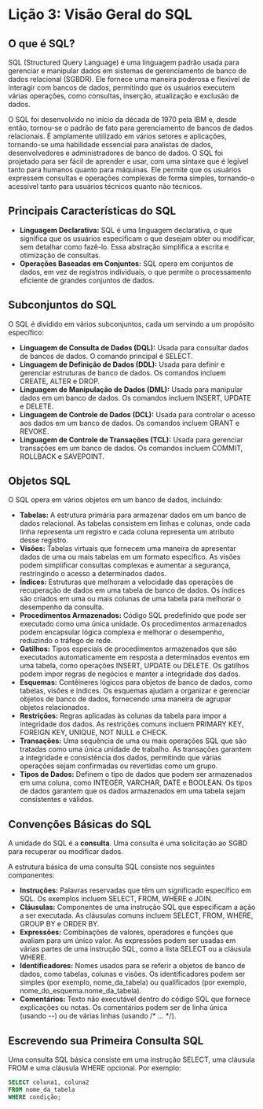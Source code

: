 # Lição 3: Visão Geral do SQL

## O que é SQL?
SQL (Structured Query Language) é uma linguagem padrão usada para gerenciar e manipular dados em sistemas de gerenciamento de banco de dados relacional (SGBDR). Ele fornece uma maneira poderosa e flexível de interagir com bancos de dados, permitindo que os usuários executem várias operações, como consultas, inserção, atualização e exclusão de dados.

O SQL foi desenvolvido no início da década de 1970 pela IBM e, desde então, tornou-se o padrão de fato para gerenciamento de bancos de dados relacionais. É amplamente utilizado em vários setores e aplicações, tornando-se uma habilidade essencial para analistas de dados, desenvolvedores e administradores de banco de dados.
O SQL foi projetado para ser fácil de aprender e usar, com uma sintaxe que é legível tanto para humanos quanto para máquinas. Ele permite que os usuários expressem consultas e operações complexas de forma simples, tornando-o acessível tanto para usuários técnicos quanto não técnicos.

## Principais Características do SQL
*   **Linguagem Declarativa:** SQL é uma linguagem declarativa, o que significa que os usuários especificam o que desejam obter ou modificar, sem detalhar como fazê-lo. Essa abstração simplifica a escrita e otimização de consultas.
*   **Operações Baseadas em Conjuntos:** SQL opera em conjuntos de dados, em vez de registros individuais, o que permite o processamento eficiente de grandes conjuntos de dados.

## Subconjuntos do SQL
O SQL é dividido em vários subconjuntos, cada um servindo a um propósito específico:
*   **Linguagem de Consulta de Dados (DQL):** Usada para consultar dados de bancos de dados. O comando principal é SELECT.
*   **Linguagem de Definição de Dados (DDL):** Usada para definir e gerenciar estruturas de banco de dados. Os comandos incluem CREATE, ALTER e DROP.
*   **Linguagem de Manipulação de Dados (DML):** Usada para manipular dados em um banco de dados. Os comandos incluem INSERT, UPDATE e DELETE.
*   **Linguagem de Controle de Dados (DCL):** Usada para controlar o acesso aos dados em um banco de dados. Os comandos incluem GRANT e REVOKE.
*   **Linguagem de Controle de Transações (TCL):** Usada para gerenciar transações em um banco de dados. Os comandos incluem COMMIT, ROLLBACK e SAVEPOINT.

## Objetos SQL
O SQL opera em vários objetos em um banco de dados, incluindo:
*   **Tabelas:** A estrutura primária para armazenar dados em um banco de dados relacional. As tabelas consistem em linhas e colunas, onde cada linha representa um registro e cada coluna representa um atributo desse registro.
*   **Visões:** Tabelas virtuais que fornecem uma maneira de apresentar dados de uma ou mais tabelas em um formato específico. As visões podem simplificar consultas complexas e aumentar a segurança, restringindo o acesso a determinados dados.
*   **Índices:** Estruturas que melhoram a velocidade das operações de recuperação de dados em uma tabela de banco de dados. Os índices são criados em uma ou mais colunas de uma tabela para melhorar o desempenho da consulta.
*   **Procedimentos Armazenados:** Código SQL predefinido que pode ser executado como uma única unidade. Os procedimentos armazenados podem encapsular lógica complexa e melhorar o desempenho, reduzindo o tráfego de rede.
*   **Gatilhos:** Tipos especiais de procedimentos armazenados que são executados automaticamente em resposta a determinados eventos em uma tabela, como operações INSERT, UPDATE ou DELETE. Os gatilhos podem impor regras de negócios e manter a integridade dos dados.
*   **Esquemas:** Contêineres lógicos para objetos de banco de dados, como tabelas, visões e índices. Os esquemas ajudam a organizar e gerenciar objetos de banco de dados, fornecendo uma maneira de agrupar objetos relacionados.
*   **Restrições:** Regras aplicadas às colunas da tabela para impor a integridade dos dados. As restrições comuns incluem PRIMARY KEY, FOREIGN KEY, UNIQUE, NOT NULL e CHECK.
*   **Transações:** Uma sequência de uma ou mais operações SQL que são tratadas como uma única unidade de trabalho. As transações garantem a integridade e consistência dos dados, permitindo que várias operações sejam confirmadas ou revertidas como um grupo.
*   **Tipos de Dados:** Definem o tipo de dados que podem ser armazenados em uma coluna, como INTEGER, VARCHAR, DATE e BOOLEAN. Os tipos de dados garantem que os dados armazenados em uma tabela sejam consistentes e válidos.

## Convenções Básicas do SQL
A unidade do SQL é a **consulta**. Uma consulta é uma solicitação ao SGBD para recuperar ou modificar dados.

A estrutura básica de uma consulta SQL consiste nos seguintes componentes:
*   **Instruções:** Palavras reservadas que têm um significado específico em SQL. Os exemplos incluem SELECT, FROM, WHERE e JOIN.
*   **Cláusulas:** Componentes de uma instrução SQL que especificam a ação a ser executada. As cláusulas comuns incluem SELECT, FROM, WHERE, GROUP BY e ORDER BY.
*   **Expressões:** Combinações de valores, operadores e funções que avaliam para um único valor. As expressões podem ser usadas em várias partes de uma instrução SQL, como a lista SELECT ou a cláusula WHERE.
*   **Identificadores:** Nomes usados para se referir a objetos de banco de dados, como tabelas, colunas e visões. Os identificadores podem ser simples (por exemplo, nome_da_tabela) ou qualificados (por exemplo, nome_do_esquema.nome_da_tabela).
*   **Comentários:** Texto não executável dentro do código SQL que fornece explicações ou notas. Os comentários podem ser de linha única (usando --) ou de várias linhas (usando /* ... */).

## Escrevendo sua Primeira Consulta SQL

Uma consulta SQL básica consiste em uma instrução SELECT, uma cláusula FROM e uma cláusula WHERE opcional. Por exemplo:

```sql
SELECT coluna1, coluna2
FROM nome_da_tabela
WHERE condição;
```